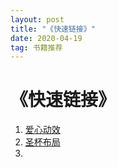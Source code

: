 ```yaml
---
layout: post
title: "《快速链接》"
date: 2020-04-19  
tag: 书籍推荐
---
```


# 《快速链接》

1. [爱心动效](https://markto22.github.io/temp/love.html)
2. [圣杯布局](https://markto22.github.io/pages/grail.html)
3. 